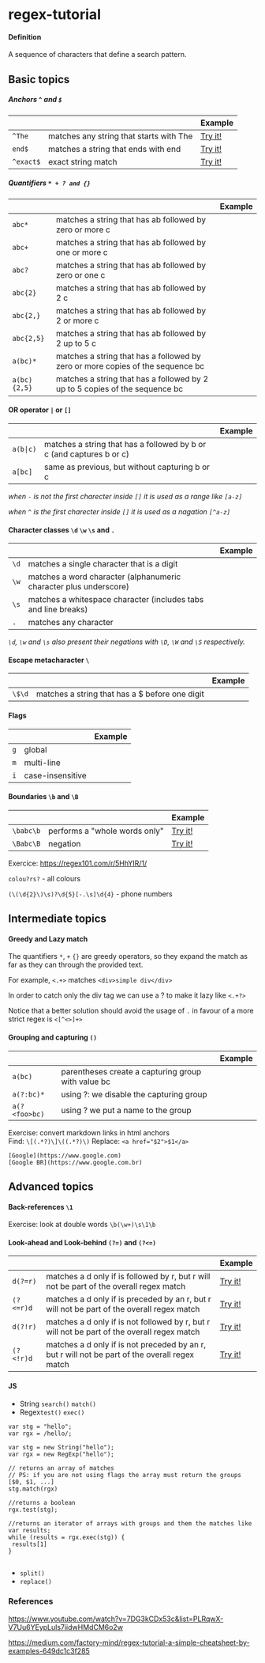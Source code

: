 # regex-tutorial

#### Definition
A sequence of characters that define a search pattern.


## Basic topics

##### Anchors `^` and `$`
|         |            | Example |
| --------|------------| --------|
|`^The` | matches any string that starts with The |  [Try it!](https://regex101.com/r/I9rM8i/1) |
|`end$` | matches a string that ends with end | [Try it!](https://regex101.com/r/qvTmIl/1) |
|`^exact$` | exact string match | [Try it!](https://regex101.com/r/KfWmjq/1) |

##### Quantifiers `* + ? and {}`
|         |            | Example |
| --------|------------| --------|
| `abc*` | matches a string that has ab followed by zero or more c | |
| `abc+` | matches a string that has ab followed by one or more c | |
| `abc?` | matches a string that has ab followed by zero or one c | |
| `abc{2}` | matches a string that has ab followed by 2 c | |
| `abc{2,}` | matches a string that has ab followed by 2 or more c | |
| `abc{2,5}` | matches a string that has ab followed by 2 up to 5 c | |
| `a(bc)*` | matches a string that has a followed by zero or more copies of the sequence bc | |
| `a(bc){2,5}` | matches a string that has a followed by 2 up to 5 copies of the sequence bc | |


#### OR operator `|` or `[]`
|         |            | Example |
| --------|------------| --------|
| `a(b\|c)` | matches a string that has a followed by b or c (and captures b or c) | |
| `a[bc]`  | same as previous, but without capturing b or c | |

*when `-` is not the first charecter inside `[]` it is used as a range like `[a-z]`*

*when `^` is the first charecter inside `[]` it is used as a nagation `[^a-z]`*


#### Character classes  `\d` `\w` `\s` and `.`
|         |            | Example |
| --------|------------| --------|
| `\d` | matches a single character that is a digit
| `\w` | matches a word character (alphanumeric character plus underscore) | |
| `\s` | matches a whitespace character (includes tabs and line breaks) | |
| `.`  | matches any character | |

*`\d`, `\w` and `\s` also present their negations with `\D`, `\W` and `\S` respectively.* 

#### Escape metacharacter  `\`
|         |            | Example |
| --------|------------| --------|
| `\$\d` | matches a string that has a $ before one digit | |

#### Flags
|         |            | Example |
| --------|------------| --------|
| `g` | global | |
| `m` | multi-line | |
| `i` | case-insensitive | |

#### Boundaries `\b` and `\B`
|         |            | Example |
| --------|------------| --------|
| `\babc\b` | performs a "whole words only" | [Try it!](https://regex101.com/r/cO8lqs/25) |
| `\Babc\B` | negation | [Try it!](https://regex101.com/r/cO8lqs/26) |


Exercice: https://regex101.com/r/5HhYIR/1/

`colou?rs?` - all colours 

`(\(\d{2}\)\s)?\d{5}[-.\s]\d{4}` - phone numbers


## Intermediate topics
#### Greedy and Lazy match
The quantifiers `*`, `+` `{}` are greedy operators, so they expand the match as far as they can through the provided text.

For example, `<.+>` matches `<div>simple div</div>`

In order to catch only the div tag we can use a ? to make it lazy like `<.+?>`

Notice that a better solution should avoid the usage of `.` in favour of a more strict regex is `<[^<>]+>`

#### Grouping and capturing `()`
|         |            | Example |
| --------|------------| --------|
| `a(bc)` | parentheses create a capturing group with value bc | |
| `a(?:bc)*` | using ?: we disable the capturing group | |
| `a(?<foo>bc)` | using ?<foo> we put a name to the group | |
  

Exercise: convert markdown links in html anchors  
Find: `\[(.*?)\]\((.*?)\)`
Replace: `<a href="$2">$1</a>`

```
[Google](https://www.google.com)
[Google BR](https://www.google.com.br)
```

## Advanced topics
#### Back-references `\1`
Exercise: look at double words `\b(\w+)\s\1\b`

#### Look-ahead and Look-behind `(?=)` and `(?<=)`
|         |            | Example |
| --------|------------| --------|
| `d(?=r)` | matches a d only if is followed by r, but r will not be part of the overall regex match | [Try it!](https://regex101.com/r/cO8lqs/18) |
| `(?<=r)d` | matches a d only if is preceded by an r, but r will not be part of the overall regex match | [Try it!](https://regex101.com/r/cO8lqs/19) |
| `d(?!r)` | matches a d only if is not followed by r, but r will not be part of the overall regex match | [Try it!](https://regex101.com/r/cO8lqs/20) |
| `(?<!r)d` | matches a d only if is not preceded by an r, but r will not be part of the overall regex match | [Try it!](https://regex101.com/r/cO8lqs/21) |

#### JS 
- String `search()` `match()`
- Regex`test()` `exec()`
```
var stg = "hello";
var rgx = /hello/;

var stg = new String("hello");
var rgx = new RegExp("hello");

// returns an array of matches
// PS: if you are not using flags the array must return the groups [$0, $1, ...]
stg.match(rgx)

//returns a boolean
rgx.test(stg);

//returns an iterator of arrays with groups and them the matches like
var results;
while (results = rgx.exec(stg)) {
 results[1]
}


```
- `split()`
- `replace()`


### References
https://www.youtube.com/watch?v=7DG3kCDx53c&list=PLRqwX-V7Uu6YEypLuls7iidwHMdCM6o2w

https://medium.com/factory-mind/regex-tutorial-a-simple-cheatsheet-by-examples-649dc1c3f285

